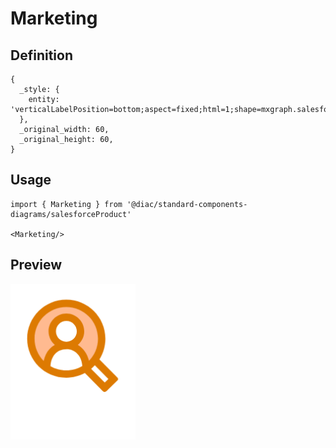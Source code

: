# Marketing

## Definition

```
{
  _style: { 
    entity: 'verticalLabelPosition=bottom;aspect=fixed;html=1;shape=mxgraph.salesforce.marketing;',
  },
  _original_width: 60,
  _original_height: 60,
}
```

## Usage

```
import { Marketing } from '@diac/standard-components-diagrams/salesforceProduct'

<Marketing/>
```

## Preview

<img src="./marketing.png" width="200"/>
